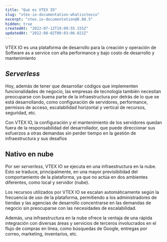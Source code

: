```yaml
---
title: "Qué es VTEX IO"
slug: "vtex-io-documentation-whatisvtexio"
excerpt: "vtex.io-documentation@0.88.5"
hidden: true
createdAt: "2022-07-12T19:09:55.155Z"
updatedAt: "2022-08-02T00:03:06.021Z"
---
```

VTEX IO es una plataforma de desarrollo para la creación y operación de Software as a service con alta performance y bajo costo de desarrollo y mantenimiento 

## _Serverless_ 

Hoy, además de tener que desarrollar códigos que implementen  funcionalidades de negocio, las empresas de tecnología también necesitan preocuparse con buena parte de la infraestructura por detrás de lo que se está desarrollando, como configuración de servidores, performance, permisos de acceso, escalabilidad horizontal y vertical de recursos, seguridad, etc. 

Con VTEX IO, la configuración y el mantenimiento de los servidores quedan fuera de la responsabilidad del desarrollador, que puede direccionar sus esfuerzos a otras demandas sin perder tiempo en la gestión de infraestructura y sus desafíos

## Nativo en nube 

Por ser _serverless_, VTEX IO se ejecuta en una infraestructura en la nube. Esto se traduce, principalmente, en una mayor previsibilidad del comportamiento de la plataforma, ya que no actúa en dos ambientes diferentes, como local y servidor (nube).

Los recursos utilizados por VTEX IO se escalan automáticamente según la frecuencia de uso de la plataforma, permitiendo a los administradores de tiendas y las agencias de desarrollo concentrarse en las demandas de negocio sin preocuparse con las necesidades de escalabilidad.

Además, una infraestructura en la nube ofrece la ventaja de una rápida integración con diversas áreas y servicios de terceros involucrados en el flujo de compras en línea, como búsquedas de Google, entregas por correo, marketing, inventarios, etc.